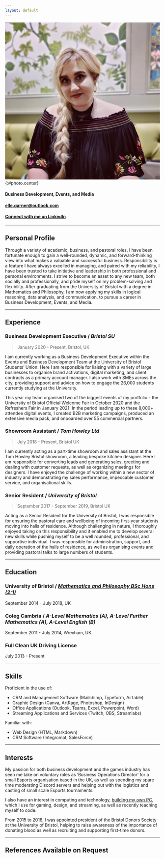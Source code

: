 ```yaml
---
layout: default
---
```

![Elle Garner](assets/ElleGarnerPhoto.jpg){:#photo.center}  

#### **Business Development, Events, and Media**  
#### [elle.garner@outlook.com](mailto:elle.garner@outlook.com)  
#### [**Connect with me on LinkedIn**](https://www.linkedin.com/in/ellegarner/)

<hr>

## **Personal Profile**

Through a variety of academic, business, and pastoral roles, I have been fortunate enough to gain a well-rounded, dynamic, and forward-thinking view into what makes a valuable and successful business. Responsibility is a feature I have always excelled in managing, and paired with my reliability, I have been trusted to take initiative and leadership in both professional and personal environments. I strive to become an asset to any new team, both socially and professionally, and pride myself on my problem-solving and flexibility. After graduating from the University of Bristol with a degree in Mathematics and Philosophy, I am now applying my skills in logical reasoning, data analysis, and communication, to pursue a career in Business Development, Events, and Media.

<hr>

## **Experience**
### **Business Development Executive** / *Bristol SU*
> January 2020 - Present, Bristol, UK 

I am currently working as a Business Development Executive within the Events and Business Development Team at the University of Bristol Students’ Union. Here I am responsible for liaising with a variety of large businesses to organise brand activations, digital marketing, and client contracts as a primary account manager.
I also work with SMEs across the city, providing support and advice on how to engage the 26,000 students currently studying at the University. 

This year my team organised two of the biggest events of my portfolio - the University of Bristol Official Welcome Fair in October 2020 and the Refreshers Fair in January 2021. In the period leading up to these 8,000+ attendee digital events, I created B2B marketing campaigns, produced an extensive media pack, and onboarded over 55 commercial partners.

### **Showroom Assistant** / *Tom Howley Ltd*
> July 2018 - Present, Bristol UK 

I am currently acting as a part-time showroom and sales assistant at the Tom Howley Bristol showroom, a leading bespoke kitchen designer. Here I am responsible for converting leads and generating sales, greeting and dealing with customer requests, as well as organizing meetings for designers. I have enjoyed the challenge of working within a new sector of industry and demonstrating my sales performance, impeccable customer service, and organisational skills.

### **Senior Resident** / *University of Bristol*
> September 2017 - September 2019, Bristol UK 

Acting as a Senior Resident for the University of Bristol, I was responsible for ensuring the pastoral care and wellbeing of incoming first-year students moving into halls of residence. Although challenging in nature, I thoroughly enjoyed taking on this responsibility and it enabled me to develop several new skills while pushing myself to be a well rounded, professional, and supportive individual. I was responsible for administration, support, and daily operation of the halls of residence, as well as organising events and providing pastoral talks to large numbers of students.

<hr> 

## **Education**
### **University of Bristol** / *[Mathematics and Philosophy BSc Hons (2:1)](https://bristol.academia.edu/ElleGarner)*
September 2014 - July 2018, UK

### **Coleg Cambria** / *A-Level Mathematics (A), A-Level Further Mathematics (A), A-Level English (B)*
September 2011 - July 2014, Wrexham, UK

### **Full Clean UK Driving License**
July 2013 - Present

<hr>

## **Skills**
Proficient in the use of:
- CRM and Management Software (Mailchimp, Typeform, Airtable)
- Graphic Design (Canva, ArtRage, Photoshop, InDesign)
- Office Applications (Outlook, Teams, Excel, Powerpoint, Word)
- Streaming Applications and Services (Twitch, OBS, Streamlabs)


Familiar with:
- Web Design (HTML, Markdown)
- CRM Software (Integromat, SalesForce)

<hr>

## **Interests**
My passion for both business development and the games industry has seen me take on voluntary roles as ‘Business Operations Director’ for a small Esports organisation based in the UK, as well as spending my spare time moderating Discord servers and helping out with the logistics and casting of small scale Esports tournaments. 

I also have an interest in computing and technology, [building my own PC](https://imgur.com/59Fgf1N), which I use for gaming, design, and streaming, as well as recently teaching myself to code.

From 2015 to 2018, I was appointed president of the Bristol Donors Society at the University of Bristol, helping to raise awareness of the importance of donating blood as well as recruiting and supporting first-time donors.

<hr>

## **References Available on Request**